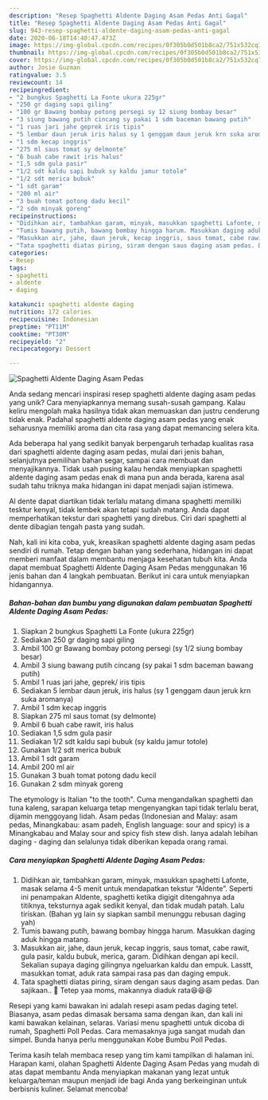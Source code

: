 ```yaml
---
description: "Resep Spaghetti Aldente Daging Asam Pedas Anti Gagal"
title: "Resep Spaghetti Aldente Daging Asam Pedas Anti Gagal"
slug: 943-resep-spaghetti-aldente-daging-asam-pedas-anti-gagal
date: 2020-06-18T14:40:47.473Z
image: https://img-global.cpcdn.com/recipes/0f305b0d501b8ca2/751x532cq70/spaghetti-aldente-daging-asam-pedas-foto-resep-utama.jpg
thumbnail: https://img-global.cpcdn.com/recipes/0f305b0d501b8ca2/751x532cq70/spaghetti-aldente-daging-asam-pedas-foto-resep-utama.jpg
cover: https://img-global.cpcdn.com/recipes/0f305b0d501b8ca2/751x532cq70/spaghetti-aldente-daging-asam-pedas-foto-resep-utama.jpg
author: Josie Guzman
ratingvalue: 3.5
reviewcount: 14
recipeingredient:
- "2 bungkus Spaghetti La Fonte ukura 225gr"
- "250 gr daging sapi giling"
- "100 gr Bawang bombay potong persegi sy 12 siung bombay besar"
- "3 siung bawang putih cincang sy pakai 1 sdm baceman bawang putih"
- "1 ruas jari jahe geprek iris tipis"
- "5 lembar daun jeruk iris halus sy 1 genggam daun jeruk krn suka aromanya"
- "1 sdm kecap inggris"
- "275 ml saus tomat sy delmonte"
- "6 buah cabe rawit iris halus"
- "1,5 sdm gula pasir"
- "1/2 sdt kaldu sapi bubuk sy kaldu jamur totole"
- "1/2 sdt merica bubuk"
- "1 sdt garam"
- "200 ml air"
- "3 buah tomat potong dadu kecil"
- "2 sdm minyak goreng"
recipeinstructions:
- "Didihkan air, tambahkan garam, minyak, masukkan spaghetti Lafonte, masak selama 4-5 menit untuk mendapatkan tekstur “Aldente”. Seperti ini penampakan Aldente, spaghetti ketika digigit ditengahnya ada titiknya, teksturnya agak sedikit kenyal, dan tidak mudah patah. Lalu tiriskan. (Bahan yg lain sy siapkan sambil menunggu rebusan daging yah)"
- "Tumis bawang putih, bawang bombay hingga harum. Masukkan daging aduk hingga matang."
- "Masukkan air, jahe, daun jeruk, kecap inggris, saus tomat, cabe rawit, gula pasir, kaldu bubuk, merica, garam. Didihkan dengan api kecil. Sekalian supaya daging gilingnya ngeluarkan kaldu dan empuk. Lasstt, masukkan tomat, aduk rata sampai rasa pas dan daging empuk."
- "Tata spaghetti diatas piring, siram dengan saus daging asam pedas. Dan sajikaan.. 🥰 Tetep yaa moms, makannya diaduk rata😆😆😆"
categories:
- Resep
tags:
- spaghetti
- aldente
- daging

katakunci: spaghetti aldente daging 
nutrition: 172 calories
recipecuisine: Indonesian
preptime: "PT11M"
cooktime: "PT30M"
recipeyield: "2"
recipecategory: Dessert

---
```



![Spaghetti Aldente Daging Asam Pedas](https://img-global.cpcdn.com/recipes/0f305b0d501b8ca2/751x532cq70/spaghetti-aldente-daging-asam-pedas-foto-resep-utama.jpg)

Anda sedang mencari inspirasi resep spaghetti aldente daging asam pedas yang unik? Cara menyiapkannya memang susah-susah gampang. Kalau keliru mengolah maka hasilnya tidak akan memuaskan dan justru cenderung tidak enak. Padahal spaghetti aldente daging asam pedas yang enak seharusnya memiliki aroma dan cita rasa yang dapat memancing selera kita.

Ada beberapa hal yang sedikit banyak berpengaruh terhadap kualitas rasa dari spaghetti aldente daging asam pedas, mulai dari jenis bahan, selanjutnya pemilihan bahan segar, sampai cara membuat dan menyajikannya. Tidak usah pusing kalau hendak menyiapkan spaghetti aldente daging asam pedas enak di mana pun anda berada, karena asal sudah tahu triknya maka hidangan ini dapat menjadi sajian istimewa.

Al dente dapat diartikan tidak terlalu matang dimana spaghetti memiliki tesktur kenyal, tidak lembek akan tetapi sudah matang. Anda dapat memperhatikan tekstur dari spaghetti yang direbus. Ciri dari spaghetti al dente dibagian tengah pasta yang sudah.


Nah, kali ini kita coba, yuk, kreasikan spaghetti aldente daging asam pedas sendiri di rumah. Tetap dengan bahan yang sederhana, hidangan ini dapat memberi manfaat dalam membantu menjaga kesehatan tubuh kita. Anda dapat membuat Spaghetti Aldente Daging Asam Pedas menggunakan 16 jenis bahan dan 4 langkah pembuatan. Berikut ini cara untuk menyiapkan hidangannya.

<!--inarticleads1-->

##### Bahan-bahan dan bumbu yang digunakan dalam pembuatan Spaghetti Aldente Daging Asam Pedas:

1. Siapkan 2 bungkus Spaghetti La Fonte (ukura 225gr)
1. Sediakan 250 gr daging sapi giling
1. Ambil 100 gr Bawang bombay potong persegi (sy 1/2 siung bombay besar)
1. Ambil 3 siung bawang putih cincang (sy pakai 1 sdm baceman bawang putih)
1. Ambil 1 ruas jari jahe, geprek/ iris tipis
1. Sediakan 5 lembar daun jeruk, iris halus (sy 1 genggam daun jeruk krn suka aromanya)
1. Ambil 1 sdm kecap inggris
1. Siapkan 275 ml saus tomat (sy delmonte)
1. Ambil 6 buah cabe rawit, iris halus
1. Sediakan 1,5 sdm gula pasir
1. Sediakan 1/2 sdt kaldu sapi bubuk (sy kaldu jamur totole)
1. Gunakan 1/2 sdt merica bubuk
1. Ambil 1 sdt garam
1. Ambil 200 ml air
1. Gunakan 3 buah tomat potong dadu kecil
1. Gunakan 2 sdm minyak goreng


The etymology is Italian &#34;to the tooth&#34;. Cuma mengandalkan spaghetti dan tuna kaleng, sarapan keluarga tetap mengenyangkan tapi tidak terlalu berat, dijamin menggoyang lidah. Asam pedas (Indonesian and Malay: asam pedas, Minangkabau: asam padeh, English language: sour and spicy) is a Minangkabau and Malay sour and spicy fish stew dish. Ianya adalah lebihan daging - daging dan selalunya tidak diberikan kepada orang ramai. 

<!--inarticleads2-->

##### Cara menyiapkan Spaghetti Aldente Daging Asam Pedas:

1. Didihkan air, tambahkan garam, minyak, masukkan spaghetti Lafonte, masak selama 4-5 menit untuk mendapatkan tekstur “Aldente”. Seperti ini penampakan Aldente, spaghetti ketika digigit ditengahnya ada titiknya, teksturnya agak sedikit kenyal, dan tidak mudah patah. Lalu tiriskan. (Bahan yg lain sy siapkan sambil menunggu rebusan daging yah)
1. Tumis bawang putih, bawang bombay hingga harum. Masukkan daging aduk hingga matang.
1. Masukkan air, jahe, daun jeruk, kecap inggris, saus tomat, cabe rawit, gula pasir, kaldu bubuk, merica, garam. Didihkan dengan api kecil. Sekalian supaya daging gilingnya ngeluarkan kaldu dan empuk. Lasstt, masukkan tomat, aduk rata sampai rasa pas dan daging empuk.
1. Tata spaghetti diatas piring, siram dengan saus daging asam pedas. Dan sajikaan.. 🥰 Tetep yaa moms, makannya diaduk rata😆😆😆


Resepi yang kami bawakan ini adalah resepi asam pedas daging tetel. Biasanya, asam pedas dimasak bersama sama dengan ikan, dan kali ini kami bawakan kelainan, selaras. Variasi menu spaghetti untuk dicoba di rumah, Spaghetti Poll Pedas. Cara memasaknya juga sangat mudah dan simpel. Bunda hanya perlu menggunakan Kobe Bumbu Poll Pedas. 

Terima kasih telah membaca resep yang tim kami tampilkan di halaman ini. Harapan kami, olahan Spaghetti Aldente Daging Asam Pedas yang mudah di atas dapat membantu Anda menyiapkan makanan yang lezat untuk keluarga/teman maupun menjadi ide bagi Anda yang berkeinginan untuk berbisnis kuliner. Selamat mencoba!
